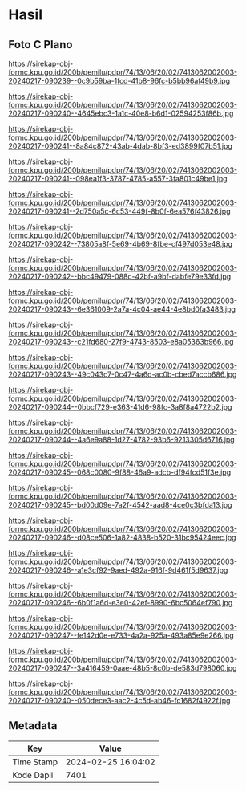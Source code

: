 # Hasil

## Foto C Plano

https://sirekap-obj-formc.kpu.go.id/200b/pemilu/pdpr/74/13/06/20/02/7413062002003-20240217-090239--0c9b59ba-1fcd-41b8-96fc-b5bb96af49b9.jpg

https://sirekap-obj-formc.kpu.go.id/200b/pemilu/pdpr/74/13/06/20/02/7413062002003-20240217-090240--4645ebc3-1a1c-40e8-b6d1-02594253f86b.jpg

https://sirekap-obj-formc.kpu.go.id/200b/pemilu/pdpr/74/13/06/20/02/7413062002003-20240217-090241--8a84c872-43ab-4dab-8bf3-ed3899f07b51.jpg

https://sirekap-obj-formc.kpu.go.id/200b/pemilu/pdpr/74/13/06/20/02/7413062002003-20240217-090241--098ea1f3-3787-4785-a557-3fa801c49be1.jpg

https://sirekap-obj-formc.kpu.go.id/200b/pemilu/pdpr/74/13/06/20/02/7413062002003-20240217-090241--2d750a5c-6c53-449f-8b0f-6ea576f43826.jpg

https://sirekap-obj-formc.kpu.go.id/200b/pemilu/pdpr/74/13/06/20/02/7413062002003-20240217-090242--73805a8f-5e69-4b69-8fbe-cf497d053e48.jpg

https://sirekap-obj-formc.kpu.go.id/200b/pemilu/pdpr/74/13/06/20/02/7413062002003-20240217-090242--bbc49479-088c-42bf-a9bf-dabfe79e33fd.jpg

https://sirekap-obj-formc.kpu.go.id/200b/pemilu/pdpr/74/13/06/20/02/7413062002003-20240217-090243--6e361009-2a7a-4c04-ae44-4e8bd0fa3483.jpg

https://sirekap-obj-formc.kpu.go.id/200b/pemilu/pdpr/74/13/06/20/02/7413062002003-20240217-090243--c21fd680-27f9-4743-8503-e8a05363b966.jpg

https://sirekap-obj-formc.kpu.go.id/200b/pemilu/pdpr/74/13/06/20/02/7413062002003-20240217-090243--49c043c7-0c47-4a6d-ac0b-cbed7accb686.jpg

https://sirekap-obj-formc.kpu.go.id/200b/pemilu/pdpr/74/13/06/20/02/7413062002003-20240217-090244--0bbcf729-e363-41d6-98fc-3a8f8a4722b2.jpg

https://sirekap-obj-formc.kpu.go.id/200b/pemilu/pdpr/74/13/06/20/02/7413062002003-20240217-090244--4a6e9a88-1d27-4782-93b6-9213305d6716.jpg

https://sirekap-obj-formc.kpu.go.id/200b/pemilu/pdpr/74/13/06/20/02/7413062002003-20240217-090245--068c0080-9f88-46a9-adcb-df94fcd51f3e.jpg

https://sirekap-obj-formc.kpu.go.id/200b/pemilu/pdpr/74/13/06/20/02/7413062002003-20240217-090245--bd00d09e-7a2f-4542-aad8-4ce0c3bfda13.jpg

https://sirekap-obj-formc.kpu.go.id/200b/pemilu/pdpr/74/13/06/20/02/7413062002003-20240217-090246--d08ce506-1a82-4838-b520-31bc95424eec.jpg

https://sirekap-obj-formc.kpu.go.id/200b/pemilu/pdpr/74/13/06/20/02/7413062002003-20240217-090246--a1e3cf92-9aed-492a-916f-9d461f5d9637.jpg

https://sirekap-obj-formc.kpu.go.id/200b/pemilu/pdpr/74/13/06/20/02/7413062002003-20240217-090246--6b0f1a6d-e3e0-42ef-8990-6bc5064ef790.jpg

https://sirekap-obj-formc.kpu.go.id/200b/pemilu/pdpr/74/13/06/20/02/7413062002003-20240217-090247--fe142d0e-e733-4a2a-925a-493a85e9e266.jpg

https://sirekap-obj-formc.kpu.go.id/200b/pemilu/pdpr/74/13/06/20/02/7413062002003-20240217-090247--3a416459-0aae-48b5-8c0b-de583d798060.jpg

https://sirekap-obj-formc.kpu.go.id/200b/pemilu/pdpr/74/13/06/20/02/7413062002003-20240217-090240--050dece3-aac2-4c5d-ab46-fc1682f4922f.jpg


## Metadata

| Key        | Value               |
| ---------- | ------------------- |
| Time Stamp | 2024-02-25 16:04:02 |
| Kode Dapil | 7401                |



